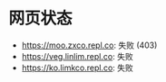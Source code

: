 # 网页状态
- https://moo.zxco.repl.co: 失败 (403)
- https://veg.linlim.repl.co: 失败
- https://ko.limkco.repl.co: 失败
